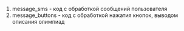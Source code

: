 1. message_sms - код с обработкой сообщений пользователя 
2. message_buttons - код с обработкой нажатия кнопок, выводом описания олимпиад 
